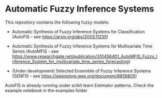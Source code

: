 # Automatic Fuzzy Inference Systems

This repository contains the following fuzzy models:

- Automatic Synthesis of Fuzzy Inference Systems for Classification (AutoFIS - see https://arxiv.org/abs/2003.11235)

- Automatic Synthesis of Fuzzy Inference Systems for Multivariate Time Series (AutoMFIS - see https://www.researchgate.net/publication/310456401_AutoMFIS_Fuzzy_Inference_System_for_multivariate_time_series_forecasting) 

- (Under development) Selected Ensemble of Fuzzy Inference Systems (SENFIS - see https://ieeexplore.ieee.org/document/8858805)

AutoFIS is already running under scikit learn Estimator patterns. Check the example notebook in the examples folder
